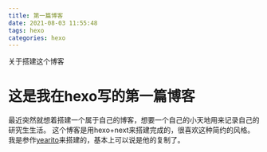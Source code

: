 ```yaml
---
title: 第一篇博客
date: 2021-08-03 11:55:48
tags: hexo
categories: hexo
---
```


关于搭建这个博客 
<!--more-->

# 这是我在hexo写的第一篇博客
最近突然就想着搭建一个属于自己的博客，想要一个自己的小天地用来记录自己的研究生生活。
这个博客是用hexo+next来搭建完成的，很喜欢这种简约的风格。我是参作[yearito](http://yearito.cn/)来搭建的，基本上可以说是他的复制了。
